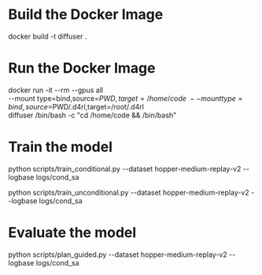 # Build the Docker Image
docker build -t diffuser .

# Run the Docker Image
docker run -it --rm --gpus all \
    --mount type=bind,source=$PWD,target=/home/code \
    --mount type=bind,source=$PWD/.d4rl,target=/root/.d4rl \
    diffuser /bin/bash -c "cd /home/code && /bin/bash"

# Train the model
python scripts/train_conditional.py --dataset hopper-medium-replay-v2 --logbase logs/cond_sa

python scripts/train_unconditional.py --dataset hopper-medium-replay-v2 --logbase logs/cond_sa

# Evaluate the model
python scripts/plan_guided.py --dataset hopper-medium-replay-v2 --logbase logs/cond_sa